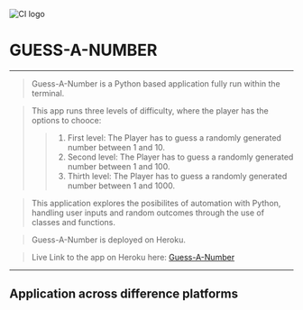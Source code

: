 ![CI logo](https://codeinstitute.s3.amazonaws.com/fullstack/ci_logo_small.png)

# GUESS-A-NUMBER

----

> Guess-A-Number is a Python based application fully run within the terminal.

> This app runs three levels of difficulty, where the player has the options to chooce:
>
>> 1. First level: The Player has to guess a randomly generated number between 1 and 10.
>> 2. Second level: The Player has to guess a randomly generated number between 1 and 100.
>> 3. Thirth level: The Player has to guess a randomly generated number between 1 and 1000.

> This application explores the posibilites of automation with Python, handling user inputs and random outcomes through the use of classes and functions.

> Guess-A-Number is deployed on Heroku.

> Live Link to the app on Heroku here: [Guess-A-Number](https://github.com/SnezhanaZdravkova/Guess-a-number "Guess-A-Number")

----

## Application across difference platforms
